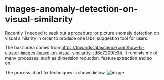 # Images-anomaly-detection-on-visual-similarity
Recently, I needed to seek out a procedure for picture anomaly detection on visual similarity in order to produce one label suggestion tool for users.

The basic idea comes from https://towardsdatascience.com/how-to-cluster-images-based-on-visual-similarity-cd6e7209fe34.
It reminds me of many processes, such as dimension reduction, feature extraction and so on.

The process chart for techniques is shown below.
![image](https://linux-blog.anracom.com/wp-content/uploads/2022/05/AE_25_MNIST-compression_10000_samples.png)
